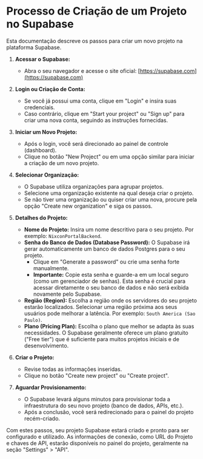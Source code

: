 # Processo de Criação de um Projeto no Supabase

Esta documentação descreve os passos para criar um novo projeto na plataforma Supabase.

1.  **Acessar o Supabase:**
    *   Abra o seu navegador e acesse o site oficial: [https://supabase.com](https://supabase.com)

2.  **Login ou Criação de Conta:**
    *   Se você já possui uma conta, clique em "Login" e insira suas credenciais.
    *   Caso contrário, clique em "Start your project" ou "Sign up" para criar uma nova conta, seguindo as instruções fornecidas.

3.  **Iniciar um Novo Projeto:**
    *   Após o login, você será direcionado ao painel de controle (dashboard).
    *   Clique no botão "New Project" ou em uma opção similar para iniciar a criação de um novo projeto.

4.  **Selecionar Organização:**
    *   O Supabase utiliza organizações para agrupar projetos.
    *   Selecione uma organização existente na qual deseja criar o projeto.
    *   Se não tiver uma organização ou quiser criar uma nova, procure pela opção "Create new organization" e siga os passos.

5.  **Detalhes do Projeto:**
    *   **Nome do Projeto:** Insira um nome descritivo para o seu projeto. Por exemplo: `NixconPortalBackend`.
    *   **Senha do Banco de Dados (Database Password):** O Supabase irá gerar automaticamente um banco de dados Postgres para o seu projeto.
        *   Clique em "Generate a password" ou crie uma senha forte manualmente.
        *   **Importante:** Copie esta senha e guarde-a em um local seguro (como um gerenciador de senhas). Esta senha é crucial para acessar diretamente o seu banco de dados e não será exibida novamente pelo Supabase.
    *   **Região (Region):** Escolha a região onde os servidores do seu projeto estarão localizados. Selecionar uma região próxima aos seus usuários pode melhorar a latência. Por exemplo: `South America (Sao Paulo)`.
    *   **Plano (Pricing Plan):** Escolha o plano que melhor se adapta às suas necessidades. O Supabase geralmente oferece um plano gratuito ("Free tier") que é suficiente para muitos projetos iniciais e de desenvolvimento.

6.  **Criar o Projeto:**
    *   Revise todas as informações inseridas.
    *   Clique no botão "Create new project" ou "Create project".

7.  **Aguardar Provisionamento:**
    *   O Supabase levará alguns minutos para provisionar toda a infraestrutura do seu novo projeto (banco de dados, APIs, etc.).
    *   Após a conclusão, você será redirecionado para o painel do projeto recém-criado.

Com estes passos, seu projeto Supabase estará criado e pronto para ser configurado e utilizado. As informações de conexão, como URL do Projeto e chaves de API, estarão disponíveis no painel do projeto, geralmente na seção "Settings" > "API".
